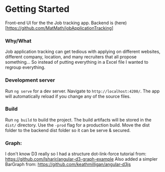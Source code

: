 # Getting Started
Front-end UI for the the Job tracking app.
Backend is (here)[https://github.com/MatMath/jobApplicationTracking]

### Why/What
Job application tracking can get tedious with applying on different websites, different company, location, and many recruiters that all propose something... So instead of putting everything in a Excel file I wanted to regroup everything.

### Development server
Run `ng serve` for a dev server. Navigate to `http://localhost:4200/`. The app will automatically reload if you change any of the source files.

### Build
Run `ng build` to build the project. The build artifacts will be stored in the `dist/` directory.
Use the `-prod` flag for a production build.
Move the dist folder to the backend dist folder so it can be serve & secured.

### Graph:
I don't know D3 really so I had a structure dot-link-force tutorial from: https://github.com/lsharir/angular-d3-graph-example
Also added a simpler BarGraph from: https://github.com/keathmilligan/angular-d3js
